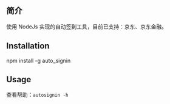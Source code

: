 ## 简介
使用 NodeJs 实现的自动签到工具，目前已支持：京东、京东金融。

## Installation
npm install -g auto_signin

## Usage
查看帮助：`autosignin -h`
